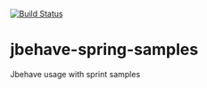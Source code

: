 [![Build Status](https://api.travis-ci.org/sinedas/jbehave-spring-samples.png)](https://travis-ci.org/sinedas/jbehave-spring-samples)

jbehave-spring-samples
======================

Jbehave usage with sprint samples
